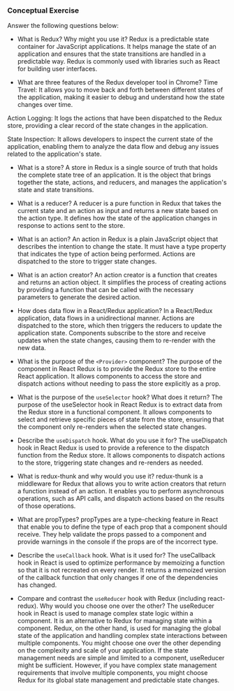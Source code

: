 ### Conceptual Exercise

Answer the following questions below:

- What is Redux? Why might you use it?
Redux is a predictable state container for JavaScript applications. It helps manage the state of an application and ensures that the state transitions are handled in a predictable way. Redux is commonly used with libraries such as React for building user interfaces.

- What are three features of the Redux developer tool in Chrome?
Time Travel: It allows you to move back and forth between different states of the application, making it easier to debug and understand how the state changes over time.

Action Logging: It logs the actions that have been dispatched to the Redux store, providing a clear record of the state changes in the application.

State Inspection: It allows developers to inspect the current state of the application, enabling them to analyze the data flow and debug any issues related to the application's state.

- What is a store?
A store in Redux is a single source of truth that holds the complete state tree of an application. It is the object that brings together the state, actions, and reducers, and manages the application's state and state transitions.

- What is a reducer?
A reducer is a pure function in Redux that takes the current state and an action as input and returns a new state based on the action type. It defines how the state of the application changes in response to actions sent to the store.

- What is an action?
An action in Redux is a plain JavaScript object that describes the intention to change the state. It must have a type property that indicates the type of action being performed. Actions are dispatched to the store to trigger state changes.

- What is an action creator?
An action creator is a function that creates and returns an action object. It simplifies the process of creating actions by providing a function that can be called with the necessary parameters to generate the desired action.

- How does data flow in a React/Redux application?
In a React/Redux application, data flows in a unidirectional manner. Actions are dispatched to the store, which then triggers the reducers to update the application state. Components subscribe to the store and receive updates when the state changes, causing them to re-render with the new data.

- What is the purpose of the `<Provider>` component?
The purpose of the <Provider> component in React Redux is to provide the Redux store to the entire React application. It allows components to access the store and dispatch actions without needing to pass the store explicitly as a prop.



- What is the purpose of the `useSelector` hook? What does it return?
The purpose of the useSelector hook in React Redux is to extract data from the Redux store in a functional component. It allows components to select and retrieve specific pieces of state from the store, ensuring that the component only re-renders when the selected state changes.

- Describe the `useDispatch` hook. What do you use it for?
The useDispatch hook in React Redux is used to provide a reference to the dispatch function from the Redux store. It allows components to dispatch actions to the store, triggering state changes and re-renders as needed.

- What is redux-thunk and why would you use it?
redux-thunk is a middleware for Redux that allows you to write action creators that return a function instead of an action. It enables you to perform asynchronous operations, such as API calls, and dispatch actions based on the results of those operations.

- What are propTypes?
propTypes are a type-checking feature in React that enable you to define the type of each prop that a component should receive. They help validate the props passed to a component and provide warnings in the console if the props are of the incorrect type.

- Describe the `useCallback` hook.  What is it used for?
The useCallback hook in React is used to optimize performance by memoizing a function so that it is not recreated on every render. It returns a memoized version of the callback function that only changes if one of the dependencies has changed.

- Compare and contrast the `useReducer` hook with Redux (including react-redux).  Why would you choose one over the other?
The useReducer hook in React is used to manage complex state logic within a component. It is an alternative to Redux for managing state within a component. Redux, on the other hand, is used for managing the global state of the application and handling complex state interactions between multiple components. You might choose one over the other depending on the complexity and scale of your application. If the state management needs are simple and limited to a component, useReducer might be sufficient. However, if you have complex state management requirements that involve multiple components, you might choose Redux for its global state management and predictable state changes.